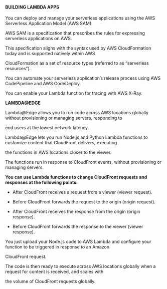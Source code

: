 #### BUILDING LAMBDA APPS

You can deploy and manage your serverless applications using the AWS Serverless
Application Model (AWS SAM).

AWS SAM is a specification that prescribes the rules for expressing serverless
applications on AWS.

This specification aligns with the syntax used by AWS CloudFormation today and
is supported natively within AWS

CloudFormation as a set of resource types (referred to as “serverless
resources”).

You can automate your serverless application’s release process using AWS
CodePipeline and AWS CodeDeploy.

You can enable your Lambda function for tracing with AWS X-Ray.

**LAMBDA@EDGE**

Lambda@Edge allows you to run code across AWS locations globally without
provisioning or managing servers, responding to

end users at the lowest network latency.

Lambda@Edge lets you run Node.js and Python Lambda functions to customize
content that CloudFront delivers, executing

the functions in AWS locations closer to the viewer.

The functions run in response to CloudFront events, without provisioning or
managing servers.

**You can use Lambda functions to change CloudFront requests and responses at
the following points:**

- After CloudFront receives a request from a viewer (viewer request).

- Before CloudFront forwards the request to the origin (origin request).

- After CloudFront receives the response from the origin (origin response).

- Before CloudFront forwards the response to the viewer (viewer response).

You just upload your Node.js code to AWS Lambda and configure your function to
be triggered in response to an Amazon

CloudFront request.

The code is then ready to execute across AWS locations globally when a request
for content is received, and scales with

the volume of CloudFront requests globally.

